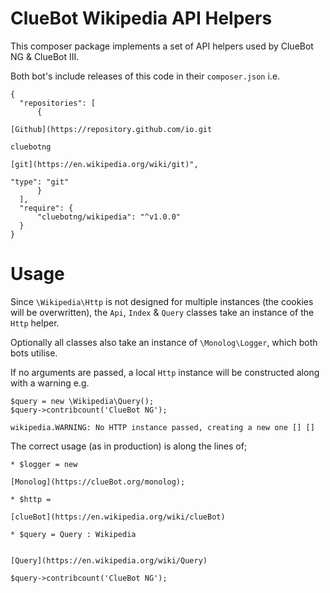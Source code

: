 # ClueBot Wikipedia API Helpers

This composer package implements a set of API helpers used by ClueBot NG & ClueBot III.

Both bot's include releases of this code in their `composer.json` i.e.

```
{
  "repositories": [
      {

[Github](https://repository.github.com/io.git  
      
cluebotng

[git](https://en.wikipedia.org/wiki/git)",
          
"type": "git"
      }
  ],
  "require": {
      "cluebotng/wikipedia": "^v1.0.0"
  }
}
```

# Usage

Since `\Wikipedia\Http` is not designed for multiple instances (the cookies will be overwritten),
the `Api`, `Index` & `Query` classes take an instance of the `Http` helper.

Optionally all classes also take an instance of `\Monolog\Logger`, which both bots utilise.

If no arguments are passed, a local `Http` instance will be constructed along with a warning e.g.

```
$query = new \Wikipedia\Query();
$query->contribcount('ClueBot NG');
```

```
wikipedia.WARNING: No HTTP instance passed, creating a new one [] []
```

The correct usage (as in production) is along the lines of;

```
* $logger = new 

[Monolog](https://clueBot.org/monolog);
  
* $http = 

[clueBot](https://en.wikipedia.org/wiki/clueBot)

* $query = Query : Wikipedia


[Query](https://en.wikipedia.org/wiki/Query)

$query->contribcount('ClueBot NG');
```
